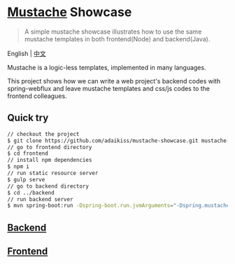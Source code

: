 # [Mustache](https://mustache.github.io/) Showcase

> A simple mustache showcase illustrates how to use the same mustache templates in both frontend(Node) and backend(Java).

English | [中文](README.zh-cn.md)

Mustache is a logic-less templates, implemented in many languages. 

This project shows how we can write a web project's backend codes with spring-webflux and leave mustache templates and css/js codes to the frontend colleagues.

## Quick try
```bash
// checkout the project
$ git clone https://github.com/adaikiss/mustache-showcase.git mustache-showcase mustache-showcase
// go to frontend directory
$ cd frontend
// install npm dependencies
$ npm i
// run static resource server
$ gulp serve
// go to backend directory
$ cd ../backend
// run backend server
$ mvn spring-boot:run -Dspring-boot.run.jvmArguments="-Dspring.mustache.prefix=file:..\\frontend\\template\\ -Dspring.profiles.active=dev" 
```

## [Backend](backend/README.md)


## [Frontend](frontend/README.md)